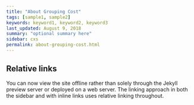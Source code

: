 ```yaml
---
title: "About Grouping Cost"
tags: [sample1, sample2]
keywords: keyword1, keyword2, keyword3
last_updated: August 9, 2018
summary: "optional summary here"
sidebar: cxs
permalink: about-grouping-cost.html
---
```

## Relative links

You can now view the site offline rather than solely through the Jekyll preview server or deployed on a web server. The linking approach in both the sidebar and with inline links uses relative linking throughout.